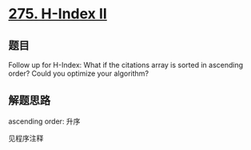 # [275. H-Index II](https://leetcode.com/problems/h-index-ii/)

## 题目

Follow up for H-Index: What if the citations array is sorted in ascending order? Could you optimize your algorithm?

## 解题思路

ascending order: 升序

见程序注释
